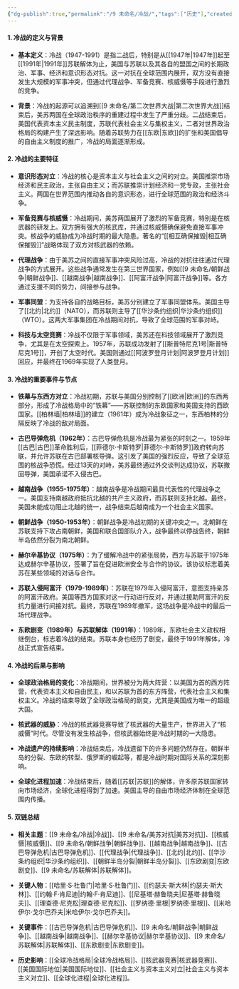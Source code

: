 ```yaml
---
{"dg-publish":true,"permalink":"/9 未命名/冷战/","tags":["历史"],"created":"2025-09-19T21:41:23.828+08:00","updated":"2025-09-22T21:23:43.506+08:00"}
---
```


#### 1. **冷战的定义与背景**

- **基本定义**：冷战（1947-1991）是指二战后，特别是从[[1947年\|1947年]]起至[[1991年\|1991年]]苏联解体为止，美国与苏联以及其各自的盟国之间的长期政治、军事、经济和意识形态对抗。这一对抗在全球范围内展开，双方没有直接发生大规模的军事冲突，但通过代理战争、军备竞赛、核威慑等手段进行激烈的竞争。
    
- **背景**：冷战的起源可以追溯到[[9 未命名/第二次世界大战\|第二次世界大战]]结束后，美苏两国在全球政治秩序的重建过程中发生了严重分歧。二战结束后，美国代表资本主义民主制度，苏联代表社会主义与集权主义，二者对世界政治格局的构建产生了深远影响。随着苏联势力在[[东欧\|东欧]]的扩张和美国倡导的自由主义制度的推广，冷战的局面逐渐形成。
    

#### 2. **冷战的主要特征**

- **意识形态对立**：冷战的核心是资本主义与社会主义之间的对立。美国推崇市场经济和民主政治，主张自由主义；而苏联推崇计划经济和一党专政，主张社会主义。两国在世界范围内推动各自的意识形态，进行全球范围的政治和经济斗争。
    
- **军备竞赛与核威慑**：冷战期间，美苏两国展开了激烈的军备竞赛，特别是在核武器的研发上。双方拥有强大的核武库，并通过核威慑确保避免直接军事冲突。核战争的威胁成为冷战时期的最大隐患。著名的“[[相互确保摧毁\|相互确保摧毁]]”战略体现了双方对核武器的依赖。
    
- **代理战争**：由于美苏之间的直接军事冲突风险过高，冷战的对抗往往通过代理战争的方式展开。这些战争通常发生在第三世界国家，例如[[9 未命名/朝鲜战争\|朝鲜战争]]、[[越南战争\|越南战争]]、[[阿富汗战争\|阿富汗战争]]等。各方通过支援不同的势力，间接参与战争。
    
- **军事同盟**：为支持各自的战略目标，美苏分别建立了军事同盟体系。美国主导了[[北约\|北约]]（NATO），而苏联则主导了[[华沙条约组织\|华沙条约组织]]（WTO）。这两大军事集团在冷战期间对抗，导致了全球范围的军事对峙。
    
- **科技与太空竞赛**：冷战不仅限于军事领域，美苏还在科技领域展开了激烈竞争，尤其是在太空探索上。1957年，苏联成功发射了[[斯普特尼克1号\|斯普特尼克1号]]，开创了太空时代。美国则通过[[阿波罗登月计划\|阿波罗登月计划]]回应，并最终在1969年实现了人类登月。
    

#### 3. **冷战的重要事件与节点**

- **铁幕与东西方对立**：冷战初期，苏联与美国分别控制了[[欧洲\|欧洲]]的东西两部分，形成了冷战格局中的“铁幕”——苏联控制的东欧国家和美国支持的西欧国家。[[柏林墙\|柏林墙]]的建立（1961年）成为冷战象征之一，东西柏林的分隔反映了冷战的敌对局面。
    
- **古巴导弹危机（1962年）**：古巴导弹危机是冷战最为紧张的时刻之一。1959年[[古巴\|古巴]]革命胜利后，[[菲德尔·卡斯特罗\|菲德尔·卡斯特罗]]政府转向苏联，并允许苏联在古巴部署核导弹。这引发了美国的强烈反应，导致了全球范围的核战争恐慌。经过13天的对峙，美苏最终通过外交谈判达成协议，苏联撤回导弹，美国承诺不入侵古巴。
    
- **越南战争（1955-1975年）**：越南战争是冷战期间最具代表性的代理战争之一。美国支持南越政府抵抗北越的共产主义政府，而苏联则支持北越。最终，美国未能成功阻止北越的统一，战争结束后越南成为一个社会主义国家。
    
- **朝鲜战争（1950-1953年）**：朝鲜战争是冷战初期的关键冲突之一。北朝鲜在苏联支持下攻占南朝鲜，美国和联合国部队介入，战争最终以停战告终，朝鲜半岛依然分裂为南北朝鲜。
    
- **赫尔辛基协议（1975年）**：为了缓解冷战中的紧张局势，西方与苏联于1975年达成赫尔辛基协议，签署了旨在促进欧洲安全与合作的协议。该协议标志着美苏在某些领域的对话与合作。
    
- **苏联入侵阿富汗（1979-1989年）**：苏联在1979年入侵阿富汗，意图支持亲苏的阿富汗政府。美国等西方国家对这一行动进行反对，并通过援助阿富汗的反抗力量进行间接对抗。最终，苏联在1989年撤军，这场战争是冷战中的最后一场代理战争。
    
- **东欧剧变（1989年）与苏联解体（1991年）**：1989年，东欧社会主义政权相继倒台，标志着冷战的结束。苏联本身也经历了剧变，最终于1991年解体，冷战正式宣告结束。
    

#### 4. **冷战的后果与影响**

- **全球政治格局的变化**：冷战期间，世界被分为两大阵营：以美国为首的西方阵营，代表资本主义和自由民主，和以苏联为首的东方阵营，代表社会主义和集权主义。冷战的结束导致了全球政治格局的剧变，尤其是美国成为唯一的超级大国。
    
- **核武器的威胁**：冷战的核武器竞赛导致了核武器的大量生产，世界进入了“核威慑”时代。尽管没有发生核战争，但核武器始终是冷战时期的一大隐患。
    
- **冷战遗产的持续影响**：冷战结束后，冷战遗留下的许多问题仍然存在。朝鲜半岛的分裂、东欧的转型、俄罗斯的崛起等，都是冷战时期对国际关系的深刻影响。
    
- **全球化进程加速**：冷战结束后，随着[[苏联\|苏联]]的解体，许多原苏联国家转向市场经济，全球化进程得到了加速。美国主导的自由市场经济体制在全球范围内传播。
    

#### 5. **双链总结**

- **相关主题**：[[9 未命名/冷战\|冷战]]、[[9 未命名/美苏对抗\|美苏对抗]]、[[核威慑\|核威慑]]、[[9 未命名/朝鲜战争\|朝鲜战争]]、[[越南战争\|越南战争]]、[[古巴导弹危机\|古巴导弹危机]]、[[代理战争\|代理战争]]、[[北约\|北约]]、[[华沙条约组织\|华沙条约组织]]、[[朝鲜半岛分裂\|朝鲜半岛分裂]]、[[东欧剧变\|东欧剧变]]、[[9 未命名/苏联解体\|苏联解体]]。
    
- **关键人物**：[[哈里·S·杜鲁门\|哈里·S·杜鲁门]]、[[约瑟夫·斯大林\|约瑟夫·斯大林]]、[[约翰·F·肯尼迪\|约翰·F·肯尼迪]]、[[尼基塔·赫鲁晓夫\|尼基塔·赫鲁晓夫]]、[[理查德·尼克松\|理查德·尼克松]]、[[罗纳德·里根\|罗纳德·里根]]、[[米哈伊尔·戈尔巴乔夫\|米哈伊尔·戈尔巴乔夫]]。
    
- **关键事件**：[[古巴导弹危机\|古巴导弹危机]]、[[9 未命名/朝鲜战争\|朝鲜战争]]、[[越南战争\|越南战争]]、[[赫尔辛基协议\|赫尔辛基协议]]、[[9 未命名/苏联解体\|苏联解体]]、[[东欧剧变\|东欧剧变]]。
    
- **历史影响**：[[全球冷战格局\|全球冷战格局]]、[[核武器竞赛\|核武器竞赛]]、[[美国国际地位\|美国国际地位]]、[[社会主义与资本主义对立\|社会主义与资本主义对立]]、[[全球化进程\|全球化进程]]。